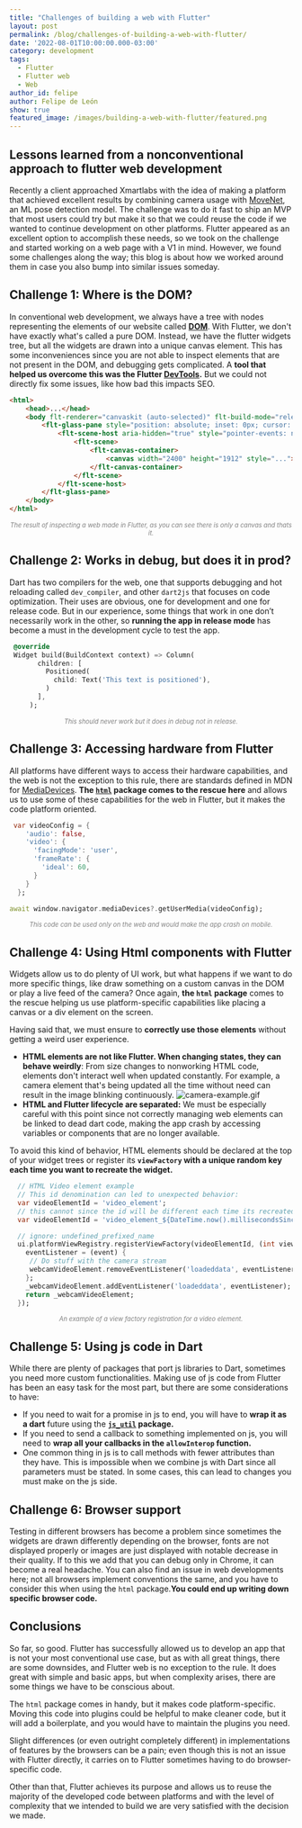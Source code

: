```yaml
---
title: "Challenges of building a web with Flutter"
layout: post
permalink: /blog/challenges-of-building-a-web-with-flutter/
date: '2022-08-01T10:00:00.000-03:00' 
category: development
tags:
  - Flutter
  - Flutter web
  - Web
author_id: felipe
author: Felipe de León
show: true
featured_image: /images/building-a-web-with-flutter/featured.png
---
```

## Lessons learned from a nonconventional approach to flutter web development

Recently a client approached Xmartlabs with the idea of making a platform that achieved excellent results by combining camera usage with [MoveNet](https://www.tensorflow.org/hub/tutorials/movenet), an ML pose detection model. The challenge was to do it fast to ship an MVP that most users could try but make it so that we could reuse the code if we wanted to continue development on other platforms. Flutter appeared as an excellent option to accomplish these needs, so we took on the challenge and started working on a web page with a V1 in mind. However, we found some challenges along the way; this blog is about how we worked around them in case you also bump into similar issues someday.

## Challenge 1: Where is the DOM?

In conventional web development, we always have a tree with nodes representing the elements of our website called **[DOM](https://developer.mozilla.org/en-US/docs/Glossary/DOM)**. With Flutter, we don't have exactly what's called a pure DOM. Instead, we have the flutter widgets tree, but all the widgets are drawn into a unique canvas element. This has some inconveniences since you are not able to inspect elements that are not present in the DOM, and debugging gets complicated. A **tool that helped us overcome this was the Flutter [DevTools](https://docs.flutter.dev/development/tools/devtools).** But we could not directly fix some issues, like how bad this impacts SEO.

```html
<html>
    <head>...</head>
    <body flt-renderer="canvaskit (auto-selected)" flt-build-mode="release" spellcheck="false" style="...">
        <flt-glass-pane style="position: absolute; inset: 0px; cursor: default;">
            <flt-scene-host aria-hidden="true" style="pointer-events: none;">
                <flt-scene>
                    <flt-canvas-container>
                        <canvas width="2400" height="1912" style="..."></canvas>
                    </flt-canvas-container>
                </flt-scene>
            </flt-scene-host>
        </flt-glass-pane>
    </body>
</html>
```

<p style="color:gray; font-size:80%; font-style: italic;" align="center">
The result of inspecting a web made in Flutter, as you can see there is only a canvas and thats it.
</p>

## Challenge 2: Works in debug, but does it in prod?

Dart has two compilers for the web, one that supports debugging and hot reloading called `dev_compiler`, and other `dart2js` that focuses on code optimization. Their uses are obvious, one for development and one for release code. But in our experience, some things that work in one don’t necessarily work in the other, so **running the app in release mode** has become a must in the development cycle to test the app.

 ```dart
  @override
  Widget build(BuildContext context) => Column(
        children: [
          Positioned(
            child: Text('This text is positioned'),
          )
        ],
      );
```

<p style="color:gray; font-size:80%; font-style: italic;" align="center">This should never work but it does in debug not in release.</p>

## Challenge 3: Accessing hardware from Flutter

All platforms have different ways to access their hardware capabilities, and the web is not the exception to this rule, there are standards defined in MDN for [MediaDevices](https://developer.mozilla.org/en-US/docs/Web/API/MediaDevices). **The [`html`](https://api.dart.dev/stable/2.17.6/dart-html/dart-html-library.html) package comes to the rescue here** and allows us to use some of these capabilities for the web in Flutter, but it makes the code platform oriented.

```dart
 var videoConfig = {
    'audio': false,
    'video': {
      'facingMode': 'user',
      'frameRate': {
        'ideal': 60,
      }
    }
  };

await window.navigator.mediaDevices?.getUserMedia(videoConfig);
```

<p style="color:gray; font-size:80%; font-style: italic;" align="center">This code can be used only on the web and would make the app crash on mobile.</p>

## Challenge 4: Using Html components with Flutter

Widgets allow us to do plenty of UI work, but what happens if we want to do more specific things, like draw something on a custom canvas in the DOM or play a live feed of the camera? Once again, **the `html` package** comes to the rescue helping us use platform-specific capabilities like placing a canvas or a div element on the screen.

Having said that, we must ensure to **correctly use those elements** without getting a weird user experience.

- **HTML elements are not like Flutter. When changing states, they can behave weirdly**: From size changes to nonworking HTML code, elements don't interact well when updated constantly. For example, a camera element that's being updated all the time without need can result in the image blinking continuously.
![camera-example.gif](/images/building-a-web-with-flutter/camera-example.gif)
- **HTML and Flutter lifecycle are separated:**
We must be especially careful with this point since not correctly managing web elements can be linked to dead dart code, making the app crash by accessing variables or components that are no longer available.

To avoid this kind of behavior, HTML elements should be declared at the top of your widget trees or register its **`viewFactory` with a unique random key each time you want to recreate the widget.**

```dart
  // HTML Video element example 
  // This id denomination can led to unexpected behavior:
  var videoElementId = 'video_element';
  // this cannot since the id will be different each time its recreated
  var videoElementId = 'video_element_${DateTime.now().millisecondsSinceEpoch}'; 

  // ignore: undefined_prefixed_name
  ui.platformViewRegistry.registerViewFactory(videoElementId, (int viewId) {
    eventListener = (event) {
     // Do stuff with the camera stream
     webcamVideoElement.removeEventListener('loadeddata', eventListener);
    };
    _webcamVideoElement.addEventListener('loadeddata', eventListener);
    return _webcamVideoElement;
  });
```

<p style="color:gray; font-size:80%; font-style: italic;" align="center">An example of a view factory registration for a video element.</p>

## Challenge 5: Using js code in Dart

While there are plenty of packages that port js libraries to Dart, sometimes you need more custom functionalities. Making use of js code from Flutter has been an easy task for the most part, but there are some considerations to have:

- If you need to wait for a promise in js to end, you will have to **wrap it as a dart** future using the **[`js_util`](https://api.flutter.dev/flutter/dart-js_util/dart-js_util-library.html) package.**
- If you need to send a callback to something implemented on js, you will need to **wrap all your callbacks in the `allowInterop` function.**
- One common thing in js is to call methods with fewer attributes than they have. This is impossible when we combine js with Dart since all parameters must be stated. In some cases, this can lead to changes you must make on the js side.

## Challenge 6: Browser support

Testing in different browsers has become a problem since sometimes the widgets are drawn differently depending on the browser, fonts are not displayed properly or images are just displayed with notable decrease in their quality. If to this we add that you can debug only in Chrome, it can become a real headache. You can also find an issue in web developments here; not all browsers implement conventions the same, and you have to consider this when using the `html` package.**You could end up writing down specific browser code.**

## Conclusions

So far, so good. Flutter has successfully allowed us to develop an app that is not your most conventional use case, but as with all great things, there are some downsides, and Flutter web is no exception to the rule. It does great with simple and basic apps, but when complexity arises, there are some things we have to be conscious about.

The `html` package comes in handy, but it makes code platform-specific. Moving this code into plugins could be helpful to make cleaner code, but it will add a boilerplate, and you would have to maintain the plugins you need.

Slight differences (or even outright completely different) in implementations of features by the browsers can be a pain; even though this is not an issue with Flutter directly, it carries on to Flutter sometimes having to do browser-specific code.

Other than that, Flutter achieves its purpose and allows us to reuse the majority of the developed code between platforms and with the level of complexity that we intended to build we are very satisfied with the decision we made.
